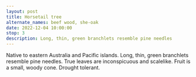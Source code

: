 ```yaml
---
layout: post
title: Horsetail tree
alternate_names: beef wood, she-oak
date: 2022-12-04 10:00:00
stop: 3
description: Long, thin, green branchlets resemble pine needles
---
```

Native to eastern Australia and Pacific islands. Long, thin, green branchlets resemble pine needles. True leaves are inconspicuous and scalelike. Fruit is a small, woody cone. Drought​ ​tolerant.

